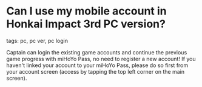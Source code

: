 # Can I use my mobile account in Honkai Impact 3rd PC version?
tags: pc, pc ver, pc login

Captain can login the existing game accounts and continue the previous game progress with miHoYo Pass, no need to register a new account! If you haven't linked your account to your miHoYo Pass, please do so first from your account screen (access by tapping the top left corner on the main screen).